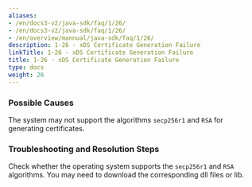 ```yaml
---
aliases:
- /en/docs3-v2/java-sdk/faq/1/26/
- /en/docs3-v2/java-sdk/faq/1/26/
- /en/overview/mannual/java-sdk/faq/1/26/
description: 1-26 - xDS Certificate Generation Failure
linkTitle: 1-26 - xDS Certificate Generation Failure
title: 1-26 - xDS Certificate Generation Failure
type: docs
weight: 26
---
```







### Possible Causes

The system may not support the algorithms `secp256r1` and `RSA` for generating certificates.

### Troubleshooting and Resolution Steps

Check whether the operating system supports the `secp256r1` and `RSA` algorithms. You may need to download the corresponding dll files or lib.

